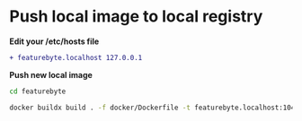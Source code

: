 # Push local image to local registry

**Edit your /etc/hosts file**

```diff
+ featurebyte.localhost 127.0.0.1
```

**Push new local image**
```bash
cd featurebyte

docker buildx build . -f docker/Dockerfile -t featurebyte.localhost:10443/featurebyte-server:latest --push
```


